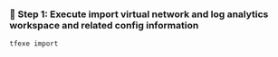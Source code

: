 ### 🔹 Step 1: Execute import virtual network and log analytics workspace and related config information

```bash
tfexe import
```
